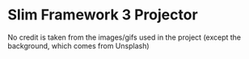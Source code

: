 # Slim Framework 3 Projector

No credit is taken from the images/gifs used in the project (except the background, which comes from Unsplash)